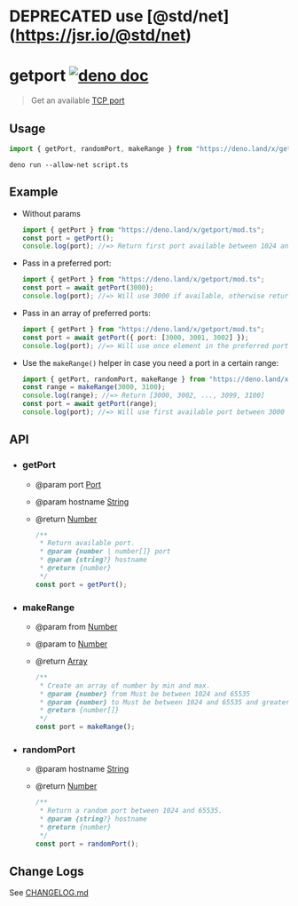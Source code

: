 # DEPRECATED use [@std/net] (https://jsr.io/@std/net) 
# getport [![deno doc](https://doc.deno.land/badge.svg)](https://doc.deno.land/https/deno.land/x/getport/mod.ts)

> Get an available [TCP port](https://en.wikipedia.org/wiki/Port_(computer_networking))

## Usage

```ts
import { getPort, randomPort, makeRange } from "https://deno.land/x/getport/mod.ts";
```

```shell
deno run --allow-net script.ts
```

## Example

- Without params

    ```ts
    import { getPort } from "https://deno.land/x/getport/mod.ts";
    const port = getPort();
    console.log(port); //=> Return first port available between 1024 and 65535
    ```

- Pass in a preferred port:

    ```ts
    import { getPort } from "https://deno.land/x/getport/mod.ts";
    const port = await getPort(3000);
    console.log(port); //=> Will use 3000 if available, otherwise returns the port plus one
    ```

- Pass in an array of preferred ports:

    ```ts
    import { getPort } from "https://deno.land/x/getport/mod.ts";
    const port = await getPort({ port: [3000, 3001, 3002] });
    console.log(port); //=> Will use once element in the preferred ports array if available, otherwise returns the last port in array plus one
    ```

- Use the `makeRange()` helper in case you need a port in a certain range:

    ```ts
    import { getPort, randomPort, makeRange } from "https://deno.land/x/getport/mod.ts";
    const range = makeRange(3000, 3100);
    console.log(range); //=> Return [3000, 3002, ..., 3099, 3100]
    const port = await getPort(range);
    console.log(port); //=> Will use first available port between 3000 and 3100
    ```

## API

- ### getPort

  - @param port [Port](###Port)
  - @param hostname [String](https://developer.mozilla.org/en-US/docs/Web/JavaScript/Reference/Global_Objects/String)
  - @return [Number](https://developer.mozilla.org/en-US/docs/Web/JavaScript/Reference/Global_Objects/Number)

    ```ts
    /**
     * Return available port.
     * @param {number | number[]} port
     * @param {string?} hostname
     * @return {number}
     */
    const port = getPort();
    ```

- ### makeRange

  - @param from [Number](https://developer.mozilla.org/en-US/docs/Web/JavaScript/Reference/Global_Objects/Number)
  - @param to [Number](https://developer.mozilla.org/en-US/docs/Web/JavaScript/Reference/Global_Objects/Number)
  - @return [Array](https://developer.mozilla.org/en-US/docs/Web/JavaScript/Reference/Global_Objects/Array)

    ```ts
    /**
     * Create an array of number by min and max.
     * @param {number} from Must be between 1024 and 65535
     * @param {number} to Must be between 1024 and 65535 and greater than from
     * @return {number[]}
     */
    const port = makeRange();
    ```

- ### randomPort

  - @param hostname [String](https://developer.mozilla.org/en-US/docs/Web/JavaScript/Reference/Global_Objects/String)
  - @return [Number](https://developer.mozilla.org/en-US/docs/Web/JavaScript/Reference/Global_Objects/Number)

    ```ts
    /**
     * Return a random port between 1024 and 65535.
     * @param {string?} hostname
     * @return {number}
     */
    const port = randomPort();
    ```

## Change Logs

See [CHANGELOG.md](CHANGELOG.md)
